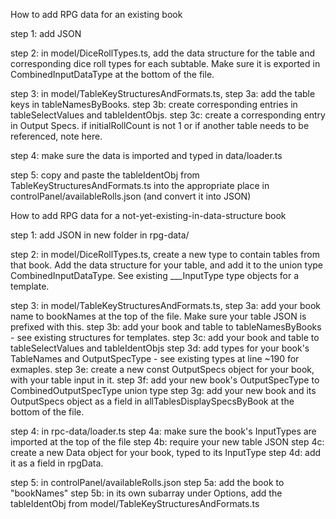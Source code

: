 How to add RPG data for an existing book

step 1: add JSON

step 2: in model/DiceRollTypes.ts, add the data structure for the table and corresponding dice roll types for each subtable. Make sure it is exported in CombinedInputDataType at the bottom of the file.

step 3: in model/TableKeyStructuresAndFormats.ts, 
  step 3a: add the table keys in tableNamesByBooks.
  step 3b: create corresponding entries in tableSelectValues and tableIdentObjs.
  step 3c: create a corresponding entry in Output Specs. if initialRollCount is not 1 or if another table needs to be referenced, note here.

step 4: make sure the data is imported and typed in data/loader.ts

step 5: copy and paste the tableIdentObj from TableKeyStructuresAndFormats.ts into the appropriate place in controlPanel/availableRolls.json (and convert it into JSON)



How to add RPG data for a not-yet-existing-in-data-structure book

step 1: add JSON in new folder in rpg-data/

step 2: in model/DiceRollTypes.ts, create a new type to contain tables from that book. Add the data structure for your table, and add it to the union type CombinedInputDataType. See existing ___InputType type objects for a template.

step 3: in model/TableKeyStructuresAndFormats.ts,
  step 3a: add your book name to bookNames at the top of the file. Make sure your table JSON is prefixed with this.
  step 3b: add your book and table to tableNamesByBooks - see existing structures for templates.
  step 3c: add your book and table to tableSelectValues and tableIdentObjs
  step 3d: add types for your book's TableNames and OutputSpecType - see existing types at line ~190 for exmaples. 
  step 3e: create a new const OutputSpecs object for your book, with your table input in it.
  step 3f: add your new book's OutputSpecType to CombinedOutputSpecType union type
  step 3g: add your new book and its OutputSpecs object as a field in allTablesDisplaySpecsByBook at the bottom of the file.

step 4: in rpc-data/loader.ts
  step 4a: make sure the book's InputTypes are imported at the top of the file
  step 4b: require your new table JSON
  step 4c: create a new Data object for your book, typed to its InputType
  step 4d: add it as a field in rpgData.

step 5: in controlPanel/availableRolls.json
  step 5a: add the book to "bookNames"
  step 5b: in its own subarray under Options, add the tableIdentObj from model/TableKeyStructuresAndFormats.ts